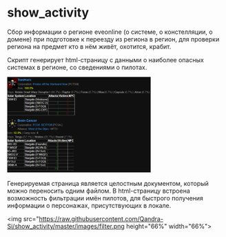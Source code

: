 # show_activity
Сбор информации о регионе eveonline (о системе, о констелляции, о домене) при подготовке к переезду из региона в регион, для проверки региона на предмет кто в нём живёт, охотится, крабит.

Скрипт генерирует html-страницу с данными о наиболее опасных системах в регионе, со сведениями о пилотах.

<img src="https://raw.githubusercontent.com/Qandra-Si/show_activity/master/images/example.png" height="66%" width="66%">

Генерируемая страница является целостным документом, который можно переносить одним файлом. В html-страницу встроена возможность фильтрации имён пилотов, для быстрого получения информации о персонажах, присутствующих в локале.

<img src="https://raw.githubusercontent.com/Qandra-Si/show_activity/master/images/filter.png height="66%" width="66%">
